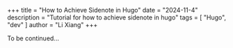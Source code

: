 +++
title = "How to Achieve Sidenote in Hugo"
date = "2024-11-4"
description = "Tutorial for how to achieve sidenote in hugo"
tags = [
    "Hugo",
    "dev"
]
author = "Li Xiang"
+++

To be continued...
